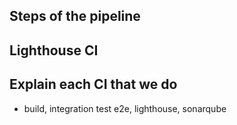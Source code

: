 ## Steps of the pipeline

## Lighthouse CI

## Explain each CI that we do

- build, integration test e2e, lighthouse, sonarqube
